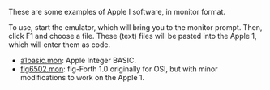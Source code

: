 These are some examples of Apple I software, in monitor format.

To use, start the emulator, which will bring you to the monitor prompt. Then,
click F1 and choose a file. These (text) files will be pasted into the Apple 1,
which will enter them as code.

* [a1basic.mon](a1basic.mon): Apple Integer BASIC.
* [fig6502.mon](fig6502.mon): fig-Forth 1.0 originally for OSI, but with minor
  modifications to work on the Apple 1.
